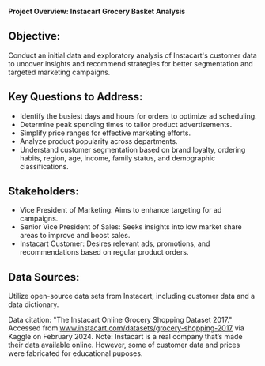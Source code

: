 **Project Overview: Instacart Grocery Basket Analysis**

## **Objective:**
Conduct an initial data and exploratory analysis of Instacart's customer data to uncover insights and recommend strategies for better segmentation and targeted marketing campaigns.

## **Key Questions to Address:**
- Identify the busiest days and hours for orders to optimize ad scheduling.
- Determine peak spending times to tailor product advertisements.
- Simplify price ranges for effective marketing efforts.
- Analyze product popularity across departments.
- Understand customer segmentation based on brand loyalty, ordering habits, region, age, income, family status, and demographic classifications.

## **Stakeholders:**
- Vice President of Marketing: Aims to enhance targeting for ad campaigns.
- Senior Vice President of Sales: Seeks insights into low market share areas to improve and boost sales.
- Instacart Customer: Desires relevant ads, promotions, and recommendations based on regular product orders.

## **Data Sources:**
Utilize open-source data sets from Instacart, including customer data and a data dictionary. 

Data citation: 
"The Instacart Online Grocery Shopping Dataset 2017."
Accessed from www.instacart.com/datasets/grocery-shopping-2017 via Kaggle on February 2024.
Note: Instacart is a real company that’s made their data available online. However, some of customer data and prices were fabricated for educational puposes.
